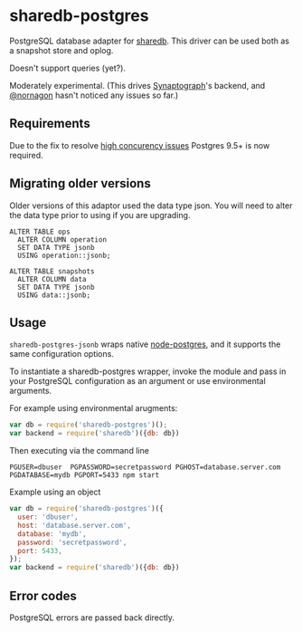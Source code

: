 # sharedb-postgres

PostgreSQL database adapter for [sharedb](https://github.com/share/sharedb). This
driver can be used both as a snapshot store and oplog.

Doesn't support queries (yet?).

Moderately experimental. (This drives [Synaptograph](https://www.synaptograph.com)'s backend, and [@nornagon](https://github.com/nornagon) hasn't noticed any issues so far.)


## Requirements

Due to the fix to resolve [high concurency issues](https://github.com/share/sharedb-postgres/issues/1) Postgres 9.5+ is now required.

## Migrating older versions

Older versions of this adaptor used the data type json. You will need to alter the data type prior to using if you are upgrading. 

```PLpgSQL
ALTER TABLE ops
  ALTER COLUMN operation
  SET DATA TYPE jsonb
  USING operation::jsonb;

ALTER TABLE snapshots
  ALTER COLUMN data
  SET DATA TYPE jsonb
  USING data::jsonb;
```

## Usage

`sharedb-postgres-jsonb` wraps native [node-postgres](https://github.com/brianc/node-postgres), and it supports the same configuration options.

To instantiate a sharedb-postgres wrapper, invoke the module and pass in your
PostgreSQL configuration as an argument or use environmental arguments. 

For example using environmental arugments:

```js
var db = require('sharedb-postgres')();
var backend = require('sharedb')({db: db})
```

Then executing via the command line 

```
PGUSER=dbuser  PGPASSWORD=secretpassword PGHOST=database.server.com PGDATABASE=mydb PGPORT=5433 npm start
```

Example using an object

```js
var db = require('sharedb-postgres')({
  user: 'dbuser',
  host: 'database.server.com',
  database: 'mydb',
  password: 'secretpassword',
  port: 5433,
});
var backend = require('sharedb')({db: db})
```

## Error codes

PostgreSQL errors are passed back directly.
